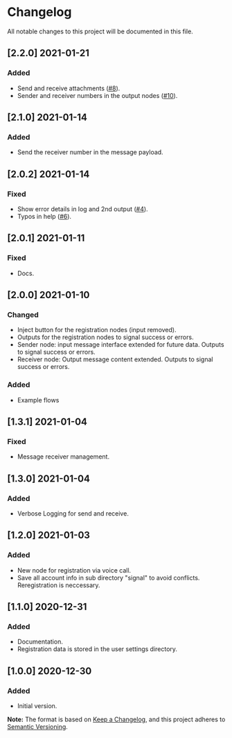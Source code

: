 # Changelog
All notable changes to this project will be documented in this file.

## [2.2.0] 2021-01-21
### Added
- Send and receive attachments ([#8](https://github.com/gausma/nodered-contrib-signal-client/issues/8)).
- Sender and receiver numbers in the output nodes ([#10](https://github.com/gausma/nodered-contrib-signal-client/issues/10)).

## [2.1.0] 2021-01-14
### Added
- Send the receiver number in the message payload.

## [2.0.2] 2021-01-14
### Fixed
- Show error details in log and 2nd output ([#4](https://github.com/gausma/nodered-contrib-signal-client/issues/4)).
- Typos in help ([#6](https://github.com/gausma/nodered-contrib-signal-client/issues/6)).

## [2.0.1] 2021-01-11
### Fixed
- Docs.

## [2.0.0] 2021-01-10
### Changed
- Inject button for the registration nodes (input removed).
- Outputs for the registration nodes to signal success or errors.
- Sender node: input message interface extended for future data. Outputs to signal success or errors.
- Receiver node: Output message content extended. Outputs to signal success or errors.

### Added
- Example flows

## [1.3.1] 2021-01-04
### Fixed
- Message receiver management.

## [1.3.0] 2021-01-04
### Added
- Verbose Logging for send and receive.

## [1.2.0] 2021-01-03
### Added
- New node for registration via voice call.
- Save all account info in sub directory "signal" to avoid conflicts. Reregistration is neccessary.

## [1.1.0] 2020-12-31
### Added
 - Documentation.
 - Registration data is stored in the user settings directory.

## [1.0.0] 2020-12-30
### Added
 - Initial version.

**Note:** The format is based on [Keep a Changelog](https://keepachangelog.com/en/1.0.0/), and this project adheres to [Semantic Versioning](https://semver.org/spec/v2.0.0.html).
